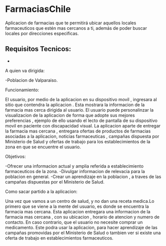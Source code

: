 # FarmaciasChile

Aplicacion de farmacias que te permitirá ubicar aquellos locales farmaceuticos que estén mas cercanos a ti, además de poder buscar locales por direcciones especificas.

Requisitos Tecnicos:
-
-

A quien va dirigida:

-Poblacion de Valparaiso.

Funcionamiento:

El usuario, por medio de la aplicacion en su dispositivo movil , ingresara al sitio que contendra la aplicacion . Esta mostrara la informacion de la farmacia mas cerca  dirigida al usuario.
El usuario puede personalinzar la visualizacion de la aplicacion de forma que adopte sus mejores preferencias , ejemplo de ello usando el lecto de pantalla de su dispositivo movil  en paciente con discapacidad visual.
La aplicacion aparte de entregar la farmacia mas cercana , entregara ofertas de productos de farmacias asociadas a la aplicacion, noticias farmaceuticas , campañas dispuesta por Ministerio de Salud y ofertas de trabajo para los establecimientos de la zona en que se encuentre el usuario.

Objetivos:

-Ofrecer una informacion actual y amplia referida a establecimiento farmaceuticos de la zona.
-Divulgar informacion de relevacia para la poblacion en general.
-Crear un aprendizaje en la poblacion , a traves de las campañas dispuestas por el Ministerio de Salud.

Como sacar partido a la aplicacion:

Una vez que vamos a un centro de salud, y no dan una receta medica.Lo primero que se viene a la mente del usuario, es donde se encuentra la farmacia mas cercana. Esta aplicacion entregara una informacion  de la farmacia mas cercana , con su ubicacion , horario de atencion y numero de contacto.
En caso contrario, que el usuario no necesite comprar un medicamento. Este podra usar la aplicacion, para hacer aprendizaje de las campañas promovidas por el Ministerio de Salud o tambien ver si existe una oferta de trabajo en establecimientos farmaceuticos.
